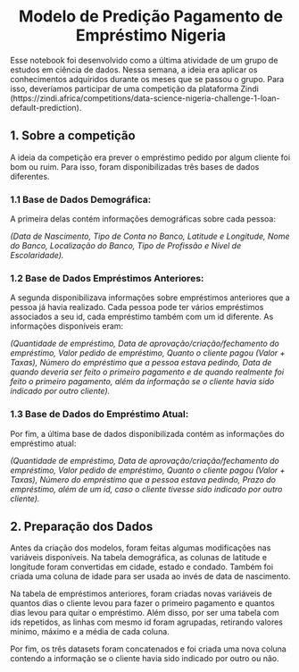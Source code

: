 <h1 align="center">Modelo de Predição Pagamento de Empréstimo Nigeria</h1>
<p align="left">Esse notebook foi desenvolvido como a última atividade de um grupo de estudos em ciência de dados. Nessa semana, a ideia era aplicar os conhecimentos adquiridos durante os meses que se passou o grupo. Para isso, deveríamos participar de uma competição da plataforma Zindi (https://zindi.africa/competitions/data-science-nigeria-challenge-1-loan-default-prediction).</p>

## 1. Sobre a competição
<p align="left">A ideia da competição era prever o empréstimo pedido por algum cliente foi bom ou ruim. Para isso, foram disponibilizadas três bases de dados diferentes.

### 1.1 Base de Dados Demográfica:
A primeira delas contém informações demográficas sobre cada pessoa:

<i>(Data de Nascimento, Tipo de Conta no Banco, Latitude e Longitude, Nome do Banco, Localização do Banco, Tipo de Profissão e Nível de Escolaridade).</i>
</p>

### 1.2 Base de Dados Empréstimos Anteriores:
A segunda disponibilizava informações sobre empréstimos anteriores que a pessoa já havia realizado. Cada pessoa pode ter vários empréstimos associados a seu id, cada empréstimo também com um id diferente. As informações disponíveis eram:

<i>(Quantidade de empréstimo, Data de aprovação/criação/fechamento do empréstimo, Valor pedido de empréstimo, Quanto o cliente pagou (Valor + Taxas), Número do empréstimo que a pessoa estava pedindo, Data de quando deveria ser feito o primeiro pagamento e de quando realmente foi feito o primeiro pagamento, além da informação se o cliente havia sido indicado por outro cliente).</i>
</p>

### 1.3 Base de Dados do Empréstimo Atual:
Por fim, a última base de dados disponibilizada contém as informações do empréstimo atual:

<i>(Quantidade de empréstimo, Data de aprovação/criação/fechamento do empréstimo, Valor pedido de empréstimo, Quanto o cliente pagou (Valor + Taxas), Número do empréstimo que a pessoa estava pedindo, Prazo do empréstimo, além de um id, caso o cliente tivesse sido indicado por outro cliente).</i>
</p>

## 2. Preparação dos Dados
<p align="left">Antes da criação dos modelos, foram feitas algumas modificações nas variáveis disponíveis. Na tabela demográfica, as colunas de latitude e longitude foram convertidas em cidade, estado e condado. Também foi criada uma coluna de idade para ser usada ao invés de data de nascimento. 

Na tabela de empréstimos anteriores, foram criadas novas variáveis de quantos dias o cliente levou para fazer o primeiro pagamento e quantos dias levou para quitar o empréstimo. Além disso, por ser uma tabela com ids repetidos, as linhas com mesmo id foram agrupadas, retirando valores mínimo, máximo e a média de cada coluna.

Por fim, os três datasets foram concatenados e foi criada uma nova coluna contendo a informação se o cliente havia sido indicado por outro ou não.

